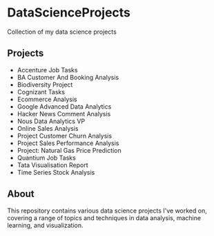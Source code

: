 # DataScienceProjects

Collection of my data science projects

## Projects

- Accenture Job Tasks
- BA Customer And Booking Analysis
- Biodiversity Project
- Cognizant Tasks
- Ecommerce Analysis
- Google Advanced Data Analytics
- Hacker News Comment Analysis
- Nous Data Analytics VP
- Online Sales Analysis
- Project Customer Churn Analysis
- Project Sales Performance Analysis
- Project: Natural Gas Price Prediction
- Quantium Job Tasks
- Tata Visualisation Report
- Time Series Stock Analysis

## About

This repository contains various data science projects I've worked on, covering a range of topics and techniques in data analysis, machine learning, and visualization.

